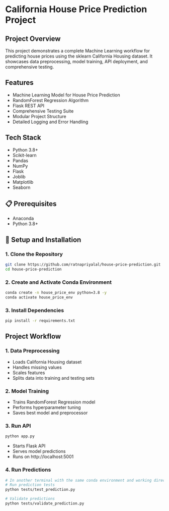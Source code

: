 # California House Price Prediction Project

## Project Overview
This project demonstrates a complete Machine Learning workflow for predicting house prices using the sklearn California Housing dataset. It showcases data preprocessing, model training, API deployment, and comprehensive testing.

## Features
- Machine Learning Model for House Price Prediction
- RandomForest Regression Algorithm
- Flask REST API
- Comprehensive Testing Suite
- Modular Project Structure
- Detailed Logging and Error Handling

## Tech Stack
- Python 3.8+
- Scikit-learn
- Pandas
- NumPy
- Flask
- Joblib
- Matplotlib
- Seaborn

## 📋 Prerequisites
- Anaconda
- Python 3.8+

## 🔧 Setup and Installation

### 1. Clone the Repository
```bash
git clone https://github.com/ratnapriyalal/house-price-prediction.git
cd house-price-prediction
```

### 2. Create and Activate Conda Environment
```bash
conda create -n house_price_env python=3.8 -y
conda activate house_price_env
```

### 3. Install Dependencies
```bash
pip install -r requirements.txt
```

## Project Workflow

### 1. Data Preprocessing
- Loads California Housing dataset
- Handles missing values
- Scales features
- Splits data into training and testing sets

### 2. Model Training
- Trains RandomForest Regression model
- Performs hyperparameter tuning
- Saves best model and preprocessor

### 3. Run API
```bash
python app.py
```
- Starts Flask API
- Serves model predictions
- Runs on http://localhost:5001

### 4. Run Predictions
```bash
# In another terminal with the same conda environment and working directory as the one where we trained the model,
# Run prediction tests
python tests/test_prediction.py

# Validate predictions
python tests/validate_prediction.py
```
